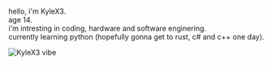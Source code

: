 <br>hello, i'm KyleX3. 
<br>age 14.
<br>i'm intresting in coding, hardware and software enginering.
<br>currently learning python (hopefully gonna get to rust, c# and c++ one day).

![KyleX3 vibe](https://media3.giphy.com/media/v1.Y2lkPTc5MGI3NjExNm4xemFmYTB5YWdtaHNzcTV3M2F3aWtmN2s0czg0dGM4MzB1eG1tdiZlcD12MV9pbnRlcm5hbF9naWZfYnlfaWQmY3Q9cw/W8HbTPp4AbhBgeI97F/giphy.gif)

